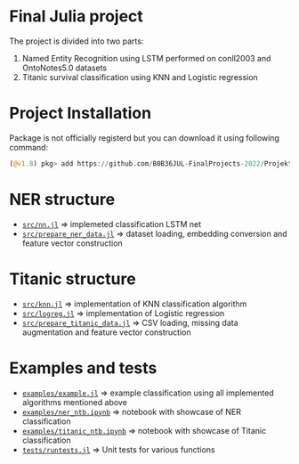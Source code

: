 # Final Julia project

The project is divided into two parts:
1. Named Entity Recognition using LSTM performed on conll2003 and OntoNotes5.0 datasets
2. Titanic survival classification using KNN and Logistic regression

# Project Installation
Package is not officially registerd but you can download it using following command:
```julia
(@v1.8) pkg> add https://github.com/B0B36JUL-FinalProjects-2022/Projekt_lamossta
```

# NER structure
- [`src/nn.jl`](src/nn.jl) => implemeted classification LSTM net
- [`src/prepare_ner_data.jl`](src/prepare_ner_data.jl) => dataset loading, embedding conversion and feature vector construction

# Titanic structure
- [`src/knn.jl`](src/knn.jl) => implementation of KNN classification algorithm
- [`src/logreg.jl`](src/logreg.jl) => implementation of Logistic regression
- [`src/prepare_titanic_data.jl`](src/prepare_titanic_data.jl) => CSV loading, missing data augmentation and feature vector construction

# Examples and tests
- [`examples/example.jl`](examples/example.jl) => example classification using all implemented algorithms mentioned above
- [`examples/ner_ntb.ipynb`](examples/ner_ntb.ipynb) => notebook with showcase of NER classification
- [`examples/titanic_ntb.ipynb`](examples/titanic_ntb.ipynb) => notebook with showcase of Titanic classification
- [`tests/runtests.jl`](tests/runtests.jl) => Unit tests for various functions    